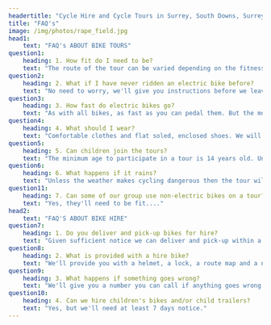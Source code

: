 ```yaml
---
headertitle: "Cycle Hire and Cycle Tours in Surrey, South Downs, Surrey Hills, West Sussex, Guildford, Haslemere, Farnham, Godalming, Chiddingfold and Petworth."
title: "FAQ's"
image: /img/photos/rape_field.jpg
head1: 
    text: "FAQ's ABOUT BIKE TOURS"
question1:
    heading: 1. How fit do I need to be?
    text: "The route of the tour can be varied depending on the fitness levels of the group, but because the tours are on electric mountain bikes, they are suitable for people of mixed fitness levels. If you are able to walk briskly you'll be fine."
question2:
    heading: 2. What if I have never ridden an electric bike before?
    text: "No need to worry, we'll give you instructions before we leave and the first part of the tour will be on a quiet section of road where you can get used to the bike"
question3:
    heading: 3. How fast do electric bikes go?
    text: "As with all bikes, as fast as you can pedal them. But the motor will only provide assistance up to 15mph (25km/h)."
question4:
    heading: 4. What should I wear?
    text: "Comfortable clothes and flat soled, enclosed shoes. We will provide you with a helmet."
question5:
    heading: 5. Can children join the tours?
    text: "The minimum age to participate in a tour is 14 years old. Under 16 year olds must be accompanied by an adult parent or guardian."
question6:
    heading: 6. What happens if it rains?
    text: "Unless the weather makes cycling dangerous then the tour will go ahead."
question11:
    heading: 7. Can some of our group use non-electric bikes on a tour?
    text: "Yes, they'll need to be fit...."
head2: 
    text: "FAQ'S ABOUT BIKE HIRE" 
question7:
    heading: 1. Do you deliver and pick-up bikes for hire?
    text: "Given sufficient notice we can deliver and pick-up within a 6 mile (10km) radius of Hambledon, Surrey, provided the booking is for a minimum of 2 bikes. We will also deliver and pick up at the following locations: <br><br>The Merry Harriers, Hambledon<br>Hambledon Village Shop<br>The Crown Inn, Chiddingfold<br>The Swan Inn, Chiddingfold<br>The Mulberry Inn, Chiddingfold<br>Lythe Hill Hotel, Haslemere<br>Heath Hall Farm, Bowlhead Green<br>The Inn on the Lake, Godalming<br>Kings Arms, Godalming<br>The Barn at Roundhurst, Lurgashall, West Sussex<br>Godalming Railway Station<br>Witley Railway Station<br>Milford Railway Station"
question8:
    heading: 2. What is provided with a hire bike?
    text: "We'll provide you with a helmet, a lock, a route map and a number to call in case of problems."
question9:
    heading: 3. What happens if something goes wrong?
    text: "We'll give you a number you can call if anything goes wrong. If necessary we'll come out to repair a bike or to pick you up. A pick up will normally incur a £15 charge."
question10:
    heading: 4. Can we hire children's bikes and/or child trailers?
    text: "Yes, but we'll need at least 7 days notice."
---
```


